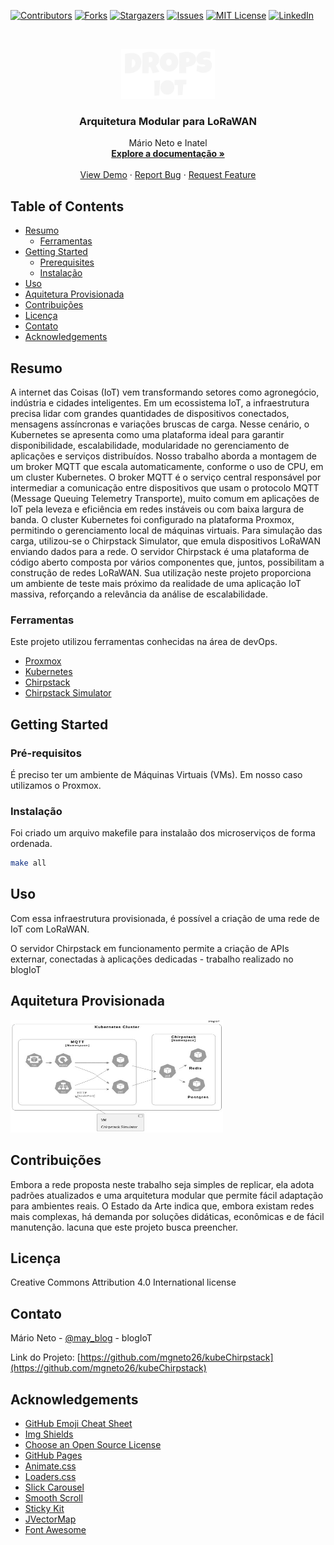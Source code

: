 <!-- PROJECT SHIELDS -->
<!--
*** I'm using markdown "reference style" links for readability.
*** Reference links are enclosed in brackets [ ] instead of parentheses ( ).
*** See the bottom of this document for the declaration of the reference variables
*** for contributors-url, forks-url, etc. This is an optional, concise syntax you may use.
*** https://www.markdownguide.org/basic-syntax/#reference-style-links
-->
[![Contributors][contributors-shield]][contributors-url]
[![Forks][forks-shield]][forks-url]
[![Stargazers][stars-shield]][stars-url]
[![Issues][issues-shield]][issues-url]
[![MIT License][license-shield]][license-url]
[![LinkedIn][linkedin-shield]][linkedin-url]



<!-- PROJECT LOGO -->
<br />
<p align="center">
  <a href="https://dropsiot.com.br">
    <img src="drops.png" alt="Logo" width="150" height="80">
  </a>

  <h3 align="center">Arquitetura Modular para LoRaWAN</h3>

  <p align="center">
    Mário Neto e Inatel
    <br />
    <a href="https://blogiot.com.br"><strong>Explore a documentação »</strong></a>
    <br />
    <br />
    <a href="https://github.com/othneildrew/Best-README-Template">View Demo</a>
    ·
    <a href="https://github.com/othneildrew/Best-README-Template/issues">Report Bug</a>
    ·
    <a href="https://github.com/othneildrew/Best-README-Template/issues">Request Feature</a>
  </p>
</p>



<!-- TABLE OF CONTENTS -->
## Table of Contents

* [Resumo](#resumo)
  * [Ferramentas](#ferramentas)
* [Getting Started](#getting-started)
  * [Prerequisites](#prerequisites)
  * [Instalação](#instalação)
* [Uso](#uso)
* [Aquitetura Provisionada](#aquitetura-provisionada)
* [Contribuições](#contribuições)
* [Licença](#licença)
* [Contato](#contato)
* [Acknowledgements](#acknowledgements)



<!-- ABOUT THE PROJECT -->
## Resumo
A internet das Coisas (IoT) vem transformando setores como agronegócio, indústria e cidades inteligentes. Em um ecossistema IoT, a infraestrutura precisa lidar com grandes quantidades de dispositivos conectados, mensagens assíncronas e variações bruscas de carga. Nesse cenário, o Kubernetes se apresenta como uma plataforma ideal para garantir disponibilidade, escalabilidade, modularidade no gerenciamento de aplicações e serviços distribuídos.
Nosso trabalho aborda a montagem de um broker MQTT que escala automaticamente, conforme o uso de CPU, em um cluster Kubernetes. O broker MQTT é o serviço central responsável por intermediar a comunicação entre dispositivos que usam o protocolo MQTT (Message Queuing Telemetry Transporte), muito comum em aplicações de IoT pela leveza e eficiência em redes instáveis ou com baixa largura de banda.
O cluster Kubernetes foi configurado na plataforma Proxmox, permitindo o gerenciamento local de máquinas virtuais.
Para simulação das carga, utilizou-se o Chirpstack Simulator, que emula dispositivos LoRaWAN enviando dados para a rede. O servidor Chirpstack é uma plataforma de código aberto composta por vários componentes que, juntos, possibilitam a construção de redes LoRaWAN. Sua utilização neste projeto proporciona um ambiente de teste mais próximo da realidade de uma aplicação IoT massiva, reforçando a relevância da análise de escalabilidade.

### Ferramentas
Este projeto utilizou ferramentas conhecidas na área de devOps.
* [Proxmox](https://getbootstrap.com)
* [Kubernetes](https://jquery.com)
* [Chirpstack](https://laravel.com)
* [Chirpstack Simulator](https://laravel.com)


<!-- GETTING STARTED -->
## Getting Started


### Pré-requisitos

É preciso ter um ambiente de Máquinas Virtuais (VMs). Em nosso caso utilizamos o Proxmox.

### Instalação

Foi criado um arquivo makefile para instalaão dos microserviços de forma ordenada.
```sh
make all
```

<!-- USAGE EXAMPLES -->
## Uso

Com essa infraestrutura provisionada, é possível a criação de uma rede de IoT com LoRaWAN.

O servidor Chirpstack em funcionamento permite a criação de APIs externar, conectadas à aplicações dedicadas - trabalho realizado no blogIoT


<!-- ARQUITETURA -->
## Aquitetura Provisionada

<img src="imagens/arquitetura.jpeg" alt="Logo" width="340" height="180">

<!-- CONTRIBUTING -->
## Contribuições

Embora a rede proposta neste trabalho seja simples de replicar, ela adota padrões atualizados e uma arquitetura modular que permite fácil adaptação para ambientes reais. O Estado da Arte indica que, embora existam redes mais complexas, há demanda por soluções didáticas, econômicas e de fácil manutenção. lacuna que este projeto busca preencher.


<!-- LICENSE -->
## Licença

 Creative Commons Attribution 4.0 International license


<!-- CONTACT -->
## Contato

Mário Neto - [@may_blog](https://blogiot.com.br) - blogIoT

Link do Projeto: [https://github.com/mgneto26/kubeChirpstack](https://github.com/mgneto26/kubeChirpstack)



<!-- ACKNOWLEDGEMENTS -->
## Acknowledgements
* [GitHub Emoji Cheat Sheet](https://www.webpagefx.com/tools/emoji-cheat-sheet)
* [Img Shields](https://shields.io)
* [Choose an Open Source License](https://choosealicense.com)
* [GitHub Pages](https://pages.github.com)
* [Animate.css](https://daneden.github.io/animate.css)
* [Loaders.css](https://connoratherton.com/loaders)
* [Slick Carousel](https://kenwheeler.github.io/slick)
* [Smooth Scroll](https://github.com/cferdinandi/smooth-scroll)
* [Sticky Kit](http://leafo.net/sticky-kit)
* [JVectorMap](http://jvectormap.com)
* [Font Awesome](https://fontawesome.com)





<!-- MARKDOWN LINKS & IMAGES -->
<!-- https://www.markdownguide.org/basic-syntax/#reference-style-links -->
[contributors-shield]: https://img.shields.io/github/contributors/othneildrew/Best-README-Template.svg?style=flat-square
[contributors-url]: https://github.com/othneildrew/Best-README-Template/graphs/contributors
[forks-shield]: https://img.shields.io/github/forks/othneildrew/Best-README-Template.svg?style=flat-square
[forks-url]: https://github.com/mgneto26/kubeChirpstack/forks
[stars-shield]: https://img.shields.io/github/stars/othneildrew/Best-README-Template.svg?style=flat-square
[stars-url]: https://github.com/othneildrew/Best-README-Template/stargazers
[issues-shield]: https://img.shields.io/github/issues/othneildrew/Best-README-Template.svg?style=flat-square
[issues-url]: https://github.com/othneildrew/Best-README-Template/issues
[license-shield]: https://img.shields.io/github/license/othneildrew/Best-README-Template.svg?style=flat-square
[license-url]: https://github.com/mgneto26/kubeChirpstack?tab=License-1-ov-file#readme
[linkedin-shield]: https://img.shields.io/badge/-LinkedIn-black.svg?style=flat-square&logo=linkedin&colorB=555
[linkedin-url]: https://linkedin.com/in/othneildrew
[product-screenshot]: images/screenshot.png
